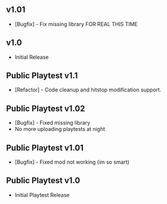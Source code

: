 ## v1.01
- [Bugfix] - Fix missing library FOR REAL THIS TIME

## v1.0
- Initial Release

## Public Playtest v1.1
- [Refactor] - Code cleanup and hitstop modification support.

## Public Playtest v1.02
- [Bugfix] - Fixed missing library 
- No more uploading playtests at night

## Public Playtest v1.01
- [Bugfix] - Fixed mod not working (im so smart)

## Public Playtest v1.0
- Initial Playtest Release